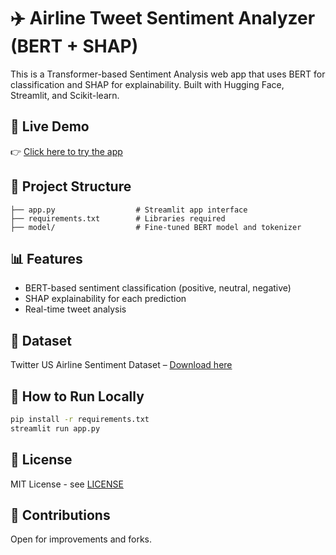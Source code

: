 # ✈️ Airline Tweet Sentiment Analyzer (BERT + SHAP)

This is a Transformer-based Sentiment Analysis web app that uses BERT for classification and SHAP for explainability. Built with Hugging Face, Streamlit, and Scikit-learn.

## 🚀 Live Demo
👉 [Click here to try the app](https://your-username-sentiment-analyzer-app.streamlit.app)

## 📂 Project Structure
```
├── app.py                  # Streamlit app interface
├── requirements.txt        # Libraries required
├── model/                  # Fine-tuned BERT model and tokenizer
```

## 📊 Features
- BERT-based sentiment classification (positive, neutral, negative)
- SHAP explainability for each prediction
- Real-time tweet analysis

## 📁 Dataset
Twitter US Airline Sentiment Dataset – [Download here](https://www.kaggle.com/datasets/crowdflower/twitter-airline-sentiment)

## 🧪 How to Run Locally
```bash
pip install -r requirements.txt
streamlit run app.py
```

## 📜 License
MIT License - see [LICENSE](LICENSE)

## 🤝 Contributions
Open for improvements and forks.
